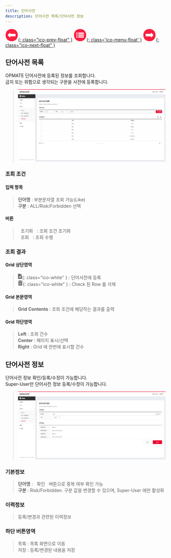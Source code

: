 ```yaml
---
title: 단어사전
description: 단어사전 목록/단어사전 정보
---
```


<link rel="stylesheet" type="text/css" href="../css/opme.css">

<!-- Defined -->
[dictionary-lst]: img/dictionary-lst.png
[dictionary-dtl]: img/dictionary-dtl.png
[ico-del]: img/icon/ico-del.png
[ico-add]: img/icon/ico-add.png

<!-- Floating Menu -->
[prev]: TaskResult.html "태스크실행결과"
[menu]: index.html "목차"
[next]: FileHub.html "파일허브"
[ico-prev]: img/icon/ico-prev.png
[ico-menu]: img/icon/ico-menu.png
[ico-next]: img/icon/ico-next.png
[![이전][ico-prev]{: class="ico-prev-float" }][prev]
[![목차][ico-menu]{: class='ico-menu-float' }][menu]
[![다음][ico-next]{: class="ico-next-float" }][next]


## 단어사전 목록
OPMATE 단어사전에 등록된 정보를 조회합니다.  
금지 또는 위험으로 생각되는 구문을 사전에 등록합니다.  


> ![단어사전 목록][dictionary-lst]

### 조회 조건

#### 입력 항목
> **단어명** : 부분문자열 조회 가능(Like)   
> **구분** : ALL/Risk/Forbidden 선택  

#### 버튼
> <kbd class="btn-gray">&nbsp;초기화&nbsp;</kbd> : 조회 조건 초기화  
> <kbd class="btn-red">&nbsp;조회&nbsp;</kbd> : 조회 수행  
 
### 조회 결과

#### Grid 상단영역  
> ![추가/등록][ico-add]{: class="ico-white" } : 단어사전에 등록  
> ![삭제][ico-del]{: class="ico-white" } : Check 된 Row 를 삭제

#### Grid 본문영역
> **Grid Contents** : 조회 조건에 해당하는 결과를 출력

#### Grid 하단영역
> **Left** : 조회 건수  
> **Center** : 페이지 표시/선택  
> **Right** : Grid 에 한번에 표시할 건수  

## 단어사전 정보
단어사전 정보 확인/등록/수정이 가능합니다.  
Super-User만 단어사전 정보 등록/수정이 가능합니다.

> ![단어사전 정보][dictionary-dtl]

### 기본정보
> **단어명** : <kbd class="btn-gray">&nbsp;확인&nbsp;</kbd> 버튼으로 중복 여부 확인 가능    
> **구분** : Risk/Forbidden. 구분 값을 변경할 수 있으며, Super-User 에만 활성화  

### 이력정보
> 등록/변경과 관련된 이력정보

### 하단 버튼영역
> <kbd class="btn-gray">목록</kbd> : 목록 화면으로 이동  
> <kbd class="btn-red">저장</kbd> : 등록/변경된 내용을 저장  
 
